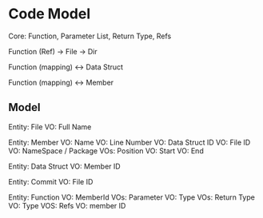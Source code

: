 # Code Model

Core: Function, Parameter List, Return Type, Refs

Function (Ref) -> File -> Dir

Function (mapping) <-> Data Struct

Function (mapping) <-> Member

## Model

Entity: File
  VO: Full Name

Entity: Member
  VO: Name
  VO: Line Number
  VO: Data Struct ID
  VO: File ID
  VO: NameSpace / Package
  VOs: Position
    VO: Start
    VO: End

Entity: Data Struct
  VO: Member ID

Entity: Commit
  VO: File ID

Entity: Function
  VO: MemberId
  VOs: Parameter
    VO: Type
  VOs: Return Type
    VO: Type
  VOS: Refs
    VO: member ID
